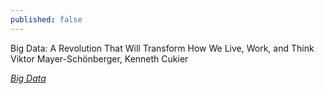 ```yaml
---
published: false
---
```



Big Data: A Revolution That Will Transform How We Live, Work, and Think
Viktor Mayer-Schönberger, Kenneth Cukier

[*Big Data*](https://www.goodreads.com/book/show/25354006-big-data)
